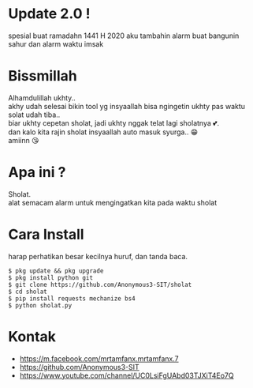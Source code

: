# Update 2.0 !
spesial buat ramadahn 1441 H 2020
aku tambahin alarm buat bangunin sahur dan alarm waktu imsak

# Bissmillah
Alhamdulillah ukhty..</br>
akhy udah selesai bikin tool yg insyaallah bisa ngingetin ukhty pas waktu solat udah tiba..</br>
biar ukhty cepetan sholat, jadi ukhty nggak telat lagi sholatnya 💕.</br>
dan kalo kita rajin sholat insyaallah auto masuk syurga.. 😁</br>
amiinn 😘</br>

# Apa ini ?
Sholat. </br>
alat semacam alarm untuk mengingatkan kita pada waktu sholat</br>


# Cara Install
harap perhatikan besar kecilnya huruf, dan tanda baca.
```
$ pkg update && pkg upgrade
$ pkg install python git
$ git clone https://github.com/Anonymous3-SIT/sholat
$ cd sholat
$ pip install requests mechanize bs4
$ python sholat.py
```


# Kontak
- https://m.facebook.com/mrtamfanx.mrtamfanx.7
- https://github.com/Anonymous3-SIT
- https://www.youtube.com/channel/UC0LsiFgUAbd03TJXiT4Eo7Q

